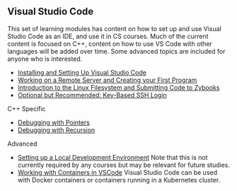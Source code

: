 ## Visual Studio Code

This set of learning modules has content on how to set up and use Visual Studio Code as an IDE, and use it in CS courses. Much of the current content is focused on C++, content on how to use VS Code with other languages will be added over time. Some advanced topics are included for anyone who is interested.
 
- [Installing and Setting Up Visual Studio Code](/learning_modules/vscode/installation-and-setup/README.md)
- [Working on a Remote Server and Creating your First Program](/learning_modules/vscode/first-program/README.md)
- [Introduction to the Linux Filesystem and Submitting Code to Zybooks](/learning_modules/vscode/linux-file-system-and-submission/README.md)
- [Optional but Recommended: Key-Based SSH Login](/learning_modules/vscode/key-based-login/README.md)

C++ Specific

- [Debugging with Pointers](/learning_modules/vscode/debugging-pointers/README.md)
- [Debugging with Recursion](/learning_modules/vscode/debugging-recursion/README.md) 

Advanced

- [Setting up a Local Development Environment](/learning_modules/vscode/personal-setup/README.md) Note that this is not currently required by any courses but may be relevant for future studies.
- [Working with Containers in VSCode](/learning_modules/vscode/docker-setup/README.md) Visual Studio Code can be used with Docker containers or containers running in a Kubernetes cluster.

